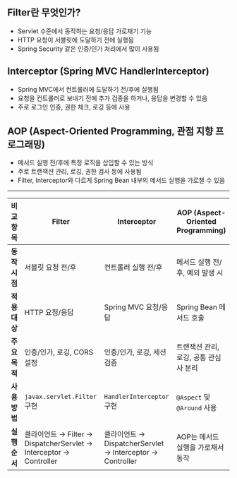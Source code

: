 ## Filter란 무엇인가?
- Servlet 수준에서 동작하는 요청/응답 가로채기 기능
- HTTP 요청이 서블릿에 도달하기 전에 실행됨
- Spring Security 같은 인증/인가 처리에서 많이 사용됨


## Interceptor (Spring MVC HandlerInterceptor)
- Spring MVC에서 컨트롤러에 도달하기 전/후에 실행됨
- 요청을 컨트롤러로 보내기 전에 추가 검증을 하거나, 응답을 변경할 수 있음
- 주로 로그인 인증, 권한 체크, 로깅 등에 사용


## AOP (Aspect-Oriented Programming, 관점 지향 프로그래밍)
- 메서드 실행 전/후에 특정 로직을 삽입할 수 있는 방식
- 주로 트랜잭션 관리, 로깅, 권한 검사 등에 사용됨
- Filter, Interceptor와 다르게 Spring Bean 내부의 메서드 실행을 가로챌 수 있음


---


| 비교 항목       | Filter                         | Interceptor                  | AOP (Aspect-Oriented Programming) |
|---------------|--------------------------------|------------------------------|----------------------------------|
| **동작 시점**  | 서블릿 요청 전/후              | 컨트롤러 실행 전/후           | 메서드 실행 전/후, 예외 발생 시  |
| **적용 대상**  | HTTP 요청/응답                 | Spring MVC 요청/응답         | Spring Bean 메서드 호출         |
| **주요 목적**  | 인증/인가, 로깅, CORS 설정    | 인증/인가, 로깅, 세션 검증    | 트랜잭션 관리, 로깅, 공통 관심사 분리 |
| **사용 방법**  | `javax.servlet.Filter` 구현   | `HandlerInterceptor` 구현    | `@Aspect` 및 `@Around` 사용    |
| **실행 순서**  | 클라이언트 → Filter → DispatcherServlet → Interceptor → Controller | 클라이언트 → DispatcherServlet → Interceptor → Controller | AOP는 메서드 실행을 가로채서 동작 |

